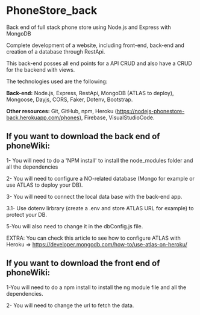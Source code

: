 # PhoneStore_back
Back end of full stack phone store using Node.js and Express with MongoDB


Complete development of a website, including front-end, back-end and creation of a database through RestApi. 

This back-end posses all end points for a API CRUD and also have a CRUD for the backend with views. 

The technologies used are the following:


**Back-end:** Node.js, Express, RestApi, MongoDB (ATLAS to deploy), Mongoose, Dayjs, CORS, Faker, Dotenv, Bootstrap.

**Other resources:** Git, GitHub, npm, Heroku (https://nodejs-phonestore-back.herokuapp.com/phones), Firebase, VisualStudioCode.




## If you want to download the back end of phoneWiki:

1- You will need to do a 'NPM install' to install the node_modules folder and all the dependencies

2- You will need to configure a NO-related database (Mongo for example or use ATLAS to deploy  your DB). 

3- You will need to connect the local data base with the back-end app. 

3.1- Use dotenv lirbrary (create a .env and store ATLAS URL for example) to protect your DB. 

5-You will also need to change it in the dbConfig.js file.

EXTRA:  You can check this article to see how to configure ATLAS with Heroku => https://developer.mongodb.com/how-to/use-atlas-on-heroku/

## If you want to download the front end of phoneWiki:

1-You will need to do a npm install to install the ng module file and all the dependencies.

2- You will need to change the url to fetch the data.
